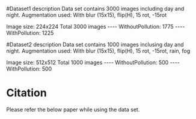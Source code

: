 #Dataset1 description
Data set contains 3000 images including day and night.
Augmentation used: With blur (15x15), flip(H), 15 rot, -15rot

Image size: 224x224
Total 3000 images
	---- WithoutPollution: 	1775 
	---- WithPollution: 	1225


#Dataset2 description
Data set contains 1000 images inclusing day and night.
Augmentation used: With blur (15x15), flip(H), 15 rot, -15rot, rain, fog

Image size: 512x512
Total 1000 images
	---- WithoutPollution: 	500 
	---- WithPollution: 	500
	
	
# Citation
Please refer the below paper while using the data set.
